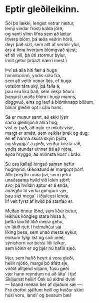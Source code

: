 # Eptir gleðileikinn.

Sól þó lækki, lengist vetrar nætur,\
lemji vindar frosti kalda jörð,\
og vanti ylinn lifna sem að lætur\
litverp blóm, þá æða veðrin hörð,\
deyr það sizt, sem allt af vermir ylur,\
árs á tíma hverjum blómgvað sjest;\
ef till vill, þá úti stormur bylur,\
innit getur þróazt nærri mest.\

Því sá alla hiti fær á huga\
himinborinn, yndis sólu frá,\
sem að veitir vonar ljós, ef buga\
votsöm tára ský, þá falla á;\
þau eru líka það, sem vekja tíðum\
þægust unaðs blóm í huga manns,\
döggvuð, eins og lauf á blómknapp blíðum,\
blikar gleðin opt í sálu hans.

Sá er munur samt, að ekki lýsir\
sama gleðiljósið allra hug;\
vist er það, að mjór er mikils visir,\
margt er smátt, sem veiklar þrek og dug;\
en ef harma skúra skýin þjóta,\
og skyggja' á gleði, verður bezta ráð,\
yndis stundar einnar þá að njóta,\
eyða hryggð, að minnsta kost' í bráð.

Sú oss kallað hingað saman hefur\
hugmynd: Gleðistund er margopt þörf.\
Allir þreyttir unna því, sem gefur\
unaðssama hvild við lokin störf;\
svo, þá hvíldin aptur er á enda,\
ánægðir til verka göngum vjer,\
þau sizt mega' í iðjuleysi lenda,\
lif veit fyrst af hvíld þá starfað er.

Meðan önnur lönd, sem liður betur,\
leikhús kóngleg stara hissa á,\
þetta landið litið meira getur,\
en látið rjett í heimahúsi sjá\
líking þess, sem unað mesta eykur,\
einkum fylgi list og snili með;\
sýnishorn var þessi litli leikur,\
sem liðinn er og þjér nú hafið sjeð.

Þjer, sem hafið heyrt á vora gleði,\
heilir njótið, margs þó áfátt sje,\
virðið alltjend viljann, fúsu geði\
vjer hann reyndum nú að láta' í tje!\
Skiljumst heilir! Ósk sú aldrei dvíni\
— Ísland meðan ber af djúðum sæ —:\
Frá drottni sjálfum heill og heiður skíni\
húsi voru, landi' og þessum bæ!

